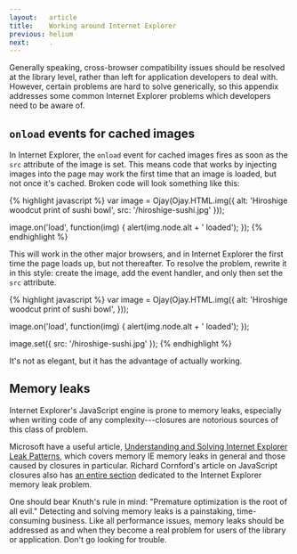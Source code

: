 ```yaml
---
layout:   article
title:    Working around Internet Explorer
previous: helium
next:     .
---
```



Generally speaking, cross-browser compatibility issues should be resolved at
the library level, rather than left for application developers to deal with.
However, certain problems are hard to solve generically, so this appendix
addresses some common Internet Explorer problems which developers need to be
aware of.


`onload` events for cached images
---------------------------------

In Internet Explorer, the `onload` event for cached images fires as soon as the
`src` attribute of the image is set. This means code that works by injecting
images into the page may work the first time that an image is loaded, but not
once it's cached. Broken code will look something like this:

{% highlight javascript %}
var image = Ojay(Ojay.HTML.img({
    alt: 'Hiroshige woodcut print of sushi bowl',
    src: '/hiroshige-sushi.jpg'
}));

image.on('load', function(img) {
    alert(img.node.alt + ' loaded');
});
{% endhighlight %}

This will work in the other major browsers, and in Internet Explorer the first
time the page loads up, but not thereafter. To resolve the problem, rewrite it
in this style: create the image, add the event handler, and only then set the
`src` attribute.

{% highlight javascript %}
var image = Ojay(Ojay.HTML.img({
    alt: 'Hiroshige woodcut print of sushi bowl',
}));

image.on('load', function(img) {
    alert(img.node.alt + ' loaded');
});

image.set({
    src: '/hiroshige-sushi.jpg'
});
{% endhighlight %}

It's not as elegant, but it has the advantage of actually working.


Memory leaks
------------

Internet Explorer's JavaScript engine is prone to memory leaks, especially when
writing code of any complexity---closures are notorious sources of this class
of problem.

Microsoft have a useful article, [Understanding and Solving Internet Explorer
Leak Patterns][ieleaks], which covers memory IE memory leaks in general and
those caused by closures in particular. Richard Cornford's article on
JavaScript closures also has [an entire section][ieleaks2] dedicated to the
Internet Explorer memory leak problem.

One should bear Knuth's rule in mind: "Premature optimization is the root of
all evil." Detecting and solving memory leaks is a painstaking, time-consuming
business. Like all performance issues, memory leaks should be addressed as and
when they become a real problem for users of the library or application. Don't
go looking for trouble.

  [ieleaks]:  http://msdn.microsoft.com/en-us/library/bb250448(VS.85).aspx
  [ieleaks2]: http://www.jibbering.com/faq/faq_notes/closures.html#clMem
